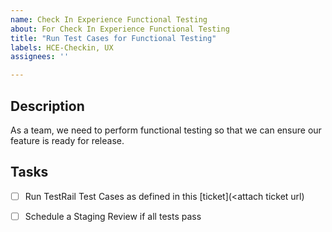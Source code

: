 ```yaml
---
name: Check In Experience Functional Testing
about: For Check In Experience Functional Testing
title: "Run Test Cases for Functional Testing"
labels: HCE-Checkin, UX
assignees: ''

---
```


## Description
As a team, we need to perform functional testing so that we can ensure our feature is ready for release. 

## Tasks
- [ ] Run TestRail Test Cases as defined in this [ticket](<attach ticket url)
- [ ] Schedule a Staging Review if all tests pass
 
